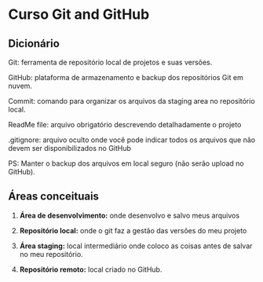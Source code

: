 # Curso Git and GitHub

## Dicionário

Git: ferramenta de repositório local de projetos e suas versões.

GitHub: plataforma de armazenamento e backup dos repositórios Git em nuvem.

Commit: comando para organizar os arquivos da staging area no repositório local.

ReadMe file: arquivo obrigatório descrevendo detalhadamente o projeto

.gitignore: arquivo oculto onde você pode indicar todos os arquivos que não devem ser disponibilizados no GitHub

PS: Manter o backup dos arquivos em local seguro (não serão upload no GitHub).



## Áreas conceituais

1. **Área de desenvolvimento:** onde desenvolvo e salvo meus arquivos 

2. **Repositório local:** onde o git faz a gestão das versões do meu projeto

3. **Área staging:** local intermediário onde coloco as coisas antes de salvar no meu repositório. 

4. **Repositório remoto:** local criado no GitHub.




